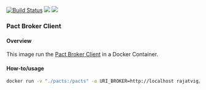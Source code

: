 [![Build Status](https://travis-ci.org/rajatvig/docker-pactbroker-client.svg?branch=master)](https://travis-ci.org/rajatvig/docker-pactbroker-client)
[![](https://images.microbadger.com/badges/image/rajatvig/pactbroker-client.svg)](http://microbadger.com/images/rajatvig/pactbroker-client "Get your own image badge on microbadger.com")
[![](https://images.microbadger.com/badges/version/rajatvig/pactbroker-client.svg)](http://microbadger.com/images/rajatvig/pactbroker-client "Get your own version badge on microbadger.com")

### Pact Broker Client

#### Overview
This image run the [Pact Broker Client](https://github.com/bethesque/pact_broker-client) in a Docker Container.

#### How-to/usage
```bash
docker run -v "./pacts:/pacts" -e URI_BROKER=http://localhost rajatvig/pactbroker-client:latest
```
